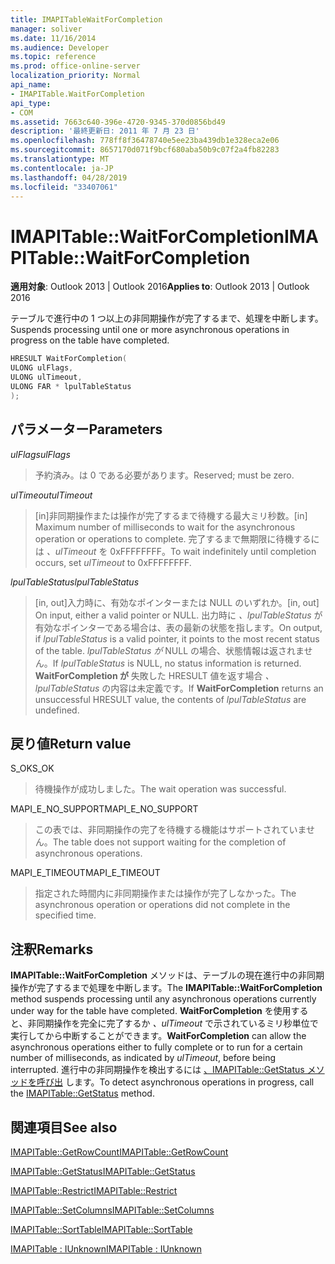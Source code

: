 ```yaml
---
title: IMAPITableWaitForCompletion
manager: soliver
ms.date: 11/16/2014
ms.audience: Developer
ms.topic: reference
ms.prod: office-online-server
localization_priority: Normal
api_name:
- IMAPITable.WaitForCompletion
api_type:
- COM
ms.assetid: 7663c640-396e-4720-9345-370d0856bd49
description: '最終更新日: 2011 年 7 月 23 日'
ms.openlocfilehash: 778ff8f36478740e5ee23ba439db1e328eca2e06
ms.sourcegitcommit: 8657170d071f9bcf680aba50b9c07f2a4fb82283
ms.translationtype: MT
ms.contentlocale: ja-JP
ms.lasthandoff: 04/28/2019
ms.locfileid: "33407061"
---
```

# <a name="imapitablewaitforcompletion"></a><span data-ttu-id="6c3dd-103">IMAPITable::WaitForCompletion</span><span class="sxs-lookup"><span data-stu-id="6c3dd-103">IMAPITable::WaitForCompletion</span></span>

  
  
<span data-ttu-id="6c3dd-104">**適用対象**: Outlook 2013 | Outlook 2016</span><span class="sxs-lookup"><span data-stu-id="6c3dd-104">**Applies to**: Outlook 2013 | Outlook 2016</span></span> 
  
<span data-ttu-id="6c3dd-105">テーブルで進行中の 1 つ以上の非同期操作が完了するまで、処理を中断します。</span><span class="sxs-lookup"><span data-stu-id="6c3dd-105">Suspends processing until one or more asynchronous operations in progress on the table have completed.</span></span>
  
```cpp
HRESULT WaitForCompletion(
ULONG ulFlags,
ULONG ulTimeout,
ULONG FAR * lpulTableStatus
);
```

## <a name="parameters"></a><span data-ttu-id="6c3dd-106">パラメーター</span><span class="sxs-lookup"><span data-stu-id="6c3dd-106">Parameters</span></span>

 <span data-ttu-id="6c3dd-107">_ulFlags_</span><span class="sxs-lookup"><span data-stu-id="6c3dd-107">_ulFlags_</span></span>
  
> <span data-ttu-id="6c3dd-108">予約済み。は 0 である必要があります。</span><span class="sxs-lookup"><span data-stu-id="6c3dd-108">Reserved; must be zero.</span></span>
    
 <span data-ttu-id="6c3dd-109">_ulTimeout_</span><span class="sxs-lookup"><span data-stu-id="6c3dd-109">_ulTimeout_</span></span>
  
> <span data-ttu-id="6c3dd-110">[in]非同期操作または操作が完了するまで待機する最大ミリ秒数。</span><span class="sxs-lookup"><span data-stu-id="6c3dd-110">[in] Maximum number of milliseconds to wait for the asynchronous operation or operations to complete.</span></span> <span data-ttu-id="6c3dd-111">完了するまで無期限に待機するには  _、ulTimeout_ を 0xFFFFFFFF。</span><span class="sxs-lookup"><span data-stu-id="6c3dd-111">To wait indefinitely until completion occurs, set  _ulTimeout_ to 0xFFFFFFFF.</span></span> 
    
 <span data-ttu-id="6c3dd-112">_lpulTableStatus_</span><span class="sxs-lookup"><span data-stu-id="6c3dd-112">_lpulTableStatus_</span></span>
  
> <span data-ttu-id="6c3dd-113">[in, out]入力時に、有効なポインターまたは NULL のいずれか。</span><span class="sxs-lookup"><span data-stu-id="6c3dd-113">[in, out] On input, either a valid pointer or NULL.</span></span> <span data-ttu-id="6c3dd-114">出力時に  _、lpulTableStatus_ が有効なポインターである場合は、表の最新の状態を指します。</span><span class="sxs-lookup"><span data-stu-id="6c3dd-114">On output, if  _lpulTableStatus_ is a valid pointer, it points to the most recent status of the table.</span></span> <span data-ttu-id="6c3dd-115">_lpulTableStatus が_ NULL の場合、状態情報は返されません。</span><span class="sxs-lookup"><span data-stu-id="6c3dd-115">If  _lpulTableStatus_ is NULL, no status information is returned.</span></span> <span data-ttu-id="6c3dd-116">**WaitForCompletion が** 失敗した HRESULT 値を返す場合 _、lpulTableStatus_ の内容は未定義です。</span><span class="sxs-lookup"><span data-stu-id="6c3dd-116">If **WaitForCompletion** returns an unsuccessful HRESULT value, the contents of  _lpulTableStatus_ are undefined.</span></span> 
    
## <a name="return-value"></a><span data-ttu-id="6c3dd-117">戻り値</span><span class="sxs-lookup"><span data-stu-id="6c3dd-117">Return value</span></span>

<span data-ttu-id="6c3dd-118">S_OK</span><span class="sxs-lookup"><span data-stu-id="6c3dd-118">S_OK</span></span> 
  
> <span data-ttu-id="6c3dd-119">待機操作が成功しました。</span><span class="sxs-lookup"><span data-stu-id="6c3dd-119">The wait operation was successful.</span></span>
    
<span data-ttu-id="6c3dd-120">MAPI_E_NO_SUPPORT</span><span class="sxs-lookup"><span data-stu-id="6c3dd-120">MAPI_E_NO_SUPPORT</span></span> 
  
> <span data-ttu-id="6c3dd-121">この表では、非同期操作の完了を待機する機能はサポートされていません。</span><span class="sxs-lookup"><span data-stu-id="6c3dd-121">The table does not support waiting for the completion of asynchronous operations.</span></span>
    
<span data-ttu-id="6c3dd-122">MAPI_E_TIMEOUT</span><span class="sxs-lookup"><span data-stu-id="6c3dd-122">MAPI_E_TIMEOUT</span></span> 
  
> <span data-ttu-id="6c3dd-123">指定された時間内に非同期操作または操作が完了しなかった。</span><span class="sxs-lookup"><span data-stu-id="6c3dd-123">The asynchronous operation or operations did not complete in the specified time.</span></span>
    
## <a name="remarks"></a><span data-ttu-id="6c3dd-124">注釈</span><span class="sxs-lookup"><span data-stu-id="6c3dd-124">Remarks</span></span>

<span data-ttu-id="6c3dd-125">**IMAPITable::WaitForCompletion** メソッドは、テーブルの現在進行中の非同期操作が完了するまで処理を中断します。</span><span class="sxs-lookup"><span data-stu-id="6c3dd-125">The **IMAPITable::WaitForCompletion** method suspends processing until any asynchronous operations currently under way for the table have completed.</span></span> <span data-ttu-id="6c3dd-126">**WaitForCompletion** を使用すると、非同期操作を完全に完了するか  _、ulTimeout_ で示されているミリ秒単位で実行してから中断することができます。</span><span class="sxs-lookup"><span data-stu-id="6c3dd-126">**WaitForCompletion** can allow the asynchronous operations either to fully complete or to run for a certain number of milliseconds, as indicated by  _ulTimeout_, before being interrupted.</span></span> <span data-ttu-id="6c3dd-127">進行中の非同期操作を検出するには [、IMAPITable::GetStatus メソッドを呼び出](imapitable-getstatus.md) します。</span><span class="sxs-lookup"><span data-stu-id="6c3dd-127">To detect asynchronous operations in progress, call the [IMAPITable::GetStatus](imapitable-getstatus.md) method.</span></span> 
  
## <a name="see-also"></a><span data-ttu-id="6c3dd-128">関連項目</span><span class="sxs-lookup"><span data-stu-id="6c3dd-128">See also</span></span>



[<span data-ttu-id="6c3dd-129">IMAPITable::GetRowCount</span><span class="sxs-lookup"><span data-stu-id="6c3dd-129">IMAPITable::GetRowCount</span></span>](imapitable-getrowcount.md)
  
[<span data-ttu-id="6c3dd-130">IMAPITable::GetStatus</span><span class="sxs-lookup"><span data-stu-id="6c3dd-130">IMAPITable::GetStatus</span></span>](imapitable-getstatus.md)
  
[<span data-ttu-id="6c3dd-131">IMAPITable::Restrict</span><span class="sxs-lookup"><span data-stu-id="6c3dd-131">IMAPITable::Restrict</span></span>](imapitable-restrict.md)
  
[<span data-ttu-id="6c3dd-132">IMAPITable::SetColumns</span><span class="sxs-lookup"><span data-stu-id="6c3dd-132">IMAPITable::SetColumns</span></span>](imapitable-setcolumns.md)
  
[<span data-ttu-id="6c3dd-133">IMAPITable::SortTable</span><span class="sxs-lookup"><span data-stu-id="6c3dd-133">IMAPITable::SortTable</span></span>](imapitable-sorttable.md)
  
[<span data-ttu-id="6c3dd-134">IMAPITable : IUnknown</span><span class="sxs-lookup"><span data-stu-id="6c3dd-134">IMAPITable : IUnknown</span></span>](imapitableiunknown.md)

